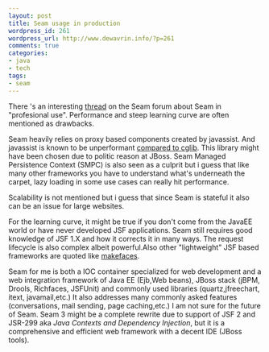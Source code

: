 ```yaml
--- 
layout: post
title: Seam usage in production
wordpress_id: 261
wordpress_url: http://www.dewavrin.info/?p=261
comments: true
categories: 
- java
- tech
tags: 
- seam
---
```


There 's an interesting [thread](http://www.seamframework.org/Community/SeamInProfessionalUse) on the Seam forum about Seam in "profesional use". Performance and steep learning curve are often mentioned as drawbacks. 

Seam heavily relies on proxy based components created by javassist. And javassist is known to be unperformant [compared to cglib](https://jira.jboss.org/jira/browse/JBSEAM-1977). This library might have been chosen due to politic reason at JBoss. Seam Managed Persistence Context (SMPC) is also seen as a culprit but i guess that like many other frameworks you have to understand what's underneath the carpet, lazy loading in some use cases can really hit performance.

Scalability is not mentioned but i guess that since Seam is stateful it also can be an issue for large websites.

 For the learning curve, it might be true if you don't come from the JavaEE world or have never developed JSF applications. Seam still requires good knowledge of JSF 1.X and how it corrects it in many ways.  The request lifecycle is also complex albeit powerful.Also other "lightweight" JSF based frameworks are quoted like [makefaces](https://makefaces.dev.java.net/).

Seam for me is both a IOC container specialized for web development  and a web integration framework of Java EE (Ejb,Web beans), JBoss stack (jBPM, Drools, Richfaces, JSFUnit) and commonly used libraries (quartz,jfreechart, itext, javamail,etc.)  It also addresses many commonly asked features (conversations, mail sending, page caching,etc.)  I am not sure for the future of Seam. Seam 3 might be a complete rewrite due to support of JSF 2 and JSR-299 aka _Java Contexts and Dependency Injection_, but it is a comprehensive and efficient web framework with a decent IDE (JBoss tools).
